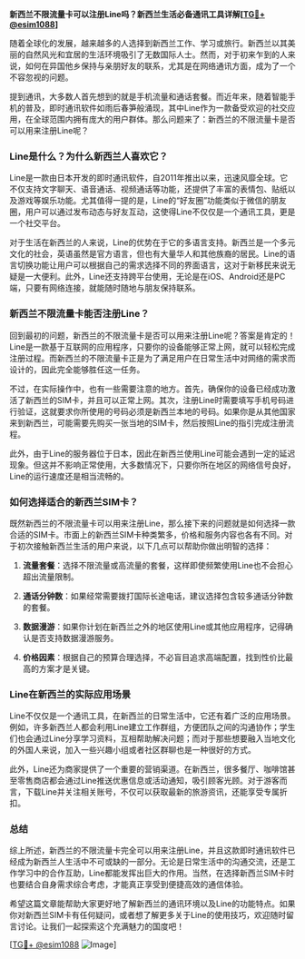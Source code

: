**新西兰不限流量卡可以注册Line吗？新西兰生活必备通讯工具详解[[TG💪+ @esim1088](https://t.me/s/esim1088)]**

随着全球化的发展，越来越多的人选择到新西兰工作、学习或旅行。新西兰以其美丽的自然风光和宜居的生活环境吸引了无数国际人士。然而，对于初来乍到的人来说，如何在异国他乡保持与亲朋好友的联系，尤其是在网络通讯方面，成为了一个不容忽视的问题。

提到通讯，大多数人首先想到的就是手机流量和通话套餐。而近年来，随着智能手机的普及，即时通讯软件如雨后春笋般涌现，其中Line作为一款备受欢迎的社交应用，在全球范围内拥有庞大的用户群体。那么问题来了：新西兰的不限流量卡是否可以用来注册Line呢？

### Line是什么？为什么新西兰人喜欢它？

Line是一款由日本开发的即时通讯软件，自2011年推出以来，迅速风靡全球。它不仅支持文字聊天、语音通话、视频通话等功能，还提供了丰富的表情包、贴纸以及游戏等娱乐功能。尤其值得一提的是，Line的“好友圈”功能类似于微信的朋友圈，用户可以通过发布动态与好友互动，这使得Line不仅仅是一个通讯工具，更是一个社交平台。

对于生活在新西兰的人来说，Line的优势在于它的多语言支持。新西兰是一个多元文化的社会，英语虽然是官方语言，但也有大量华人和其他族裔的居民。Line的语言切换功能让用户可以根据自己的需求选择不同的界面语言，这对于新移民来说无疑是一大便利。此外，Line还支持跨平台使用，无论是在iOS、Android还是PC端，只要有网络连接，就能随时随地与朋友保持联系。

### 新西兰不限流量卡能否注册Line？

回到最初的问题，新西兰的不限流量卡是否可以用来注册Line呢？答案是肯定的！Line是一款基于互联网的应用程序，只要你的设备能够正常上网，就可以轻松完成注册过程。而新西兰的不限流量卡正是为了满足用户在日常生活中对网络的需求而设计的，因此完全能够胜任这一任务。

不过，在实际操作中，也有一些需要注意的地方。首先，确保你的设备已经成功激活了新西兰的SIM卡，并且可以正常上网。其次，注册Line时需要填写手机号码进行验证，这就要求你所使用的号码必须是新西兰本地的号码。如果你是从其他国家来到新西兰，可能需要先购买一张当地的SIM卡，然后按照Line的指引完成注册流程。

此外，由于Line的服务器位于日本，因此在新西兰使用Line可能会遇到一定的延迟现象。但这并不影响正常使用，大多数情况下，只要你所在地区的网络信号良好，Line的运行速度还是相当流畅的。

### 如何选择适合的新西兰SIM卡？

既然新西兰的不限流量卡可以用来注册Line，那么接下来的问题就是如何选择一款合适的SIM卡。市面上的新西兰SIM卡种类繁多，价格和服务内容也各有不同。对于初次接触新西兰生活的用户来说，以下几点可以帮助你做出明智的选择：

1. **流量套餐**：选择不限流量或高流量的套餐，这样即使频繁使用Line也不会担心超出流量限制。
   
2. **通话分钟数**：如果经常需要拨打国际长途电话，建议选择包含较多通话分钟数的套餐。
   
3. **数据漫游**：如果你计划在新西兰之外的地区使用Line或其他应用程序，记得确认是否支持数据漫游服务。
   
4. **价格因素**：根据自己的预算合理选择，不必盲目追求高端配置，找到性价比最高的方案才是关键。

### Line在新西兰的实际应用场景

Line不仅仅是一个通讯工具，在新西兰的日常生活中，它还有着广泛的应用场景。例如，许多新西兰人都会利用Line建立工作群组，方便团队之间的沟通协作；学生们也会通过Line分享学习资料，互相帮助解决问题；而对于那些想要融入当地文化的外国人来说，加入一些兴趣小组或者社区群聊也是一种很好的方式。

此外，Line还为商家提供了一个重要的营销渠道。在新西兰，很多餐厅、咖啡馆甚至零售商店都会通过Line推送优惠信息或活动通知，吸引顾客光顾。对于游客而言，下载Line并关注相关账号，不仅可以获取最新的旅游资讯，还能享受专属折扣。

### 总结

综上所述，新西兰的不限流量卡完全可以用来注册Line，并且这款即时通讯软件已经成为新西兰人生活中不可或缺的一部分。无论是日常生活中的沟通交流，还是工作学习中的合作互助，Line都能发挥出巨大的作用。当然，在选择新西兰SIM卡时也要结合自身需求综合考虑，才能真正享受到便捷高效的通信体验。

希望这篇文章能帮助大家更好地了解新西兰的通讯环境以及Line的功能特点。如果你对新西兰SIM卡有任何疑问，或者想了解更多关于Line的使用技巧，欢迎随时留言讨论。让我们一起探索这个充满魅力的国度吧！

[[TG💪+ @esim1088](https://t.me/s/esim1088) ![Image](https://i.postimg.cc/4NQfJmqS/Snipaste-2025-05-13-00-14-12.png)]